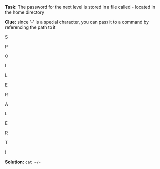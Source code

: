**Task:** The password for the next level is stored in a file called - located in the home directory

**Clue:** since '-' is a special character, you can pass it to a command by referencing the path to it

S

P

O

I

L

E

R


A

L

E

R

T

!

**Solution:** `cat ~/-`
